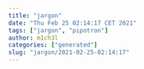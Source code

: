 ```yaml
---
title: "jargon"
date: "Thu Feb 25 02:14:17 CET 2021"
tags: ["jargon", "pipotron"]
author: m1ch3l
categories: ["generated"]
slug: "jargon/2021-02-25-02:14:17"
---
```



